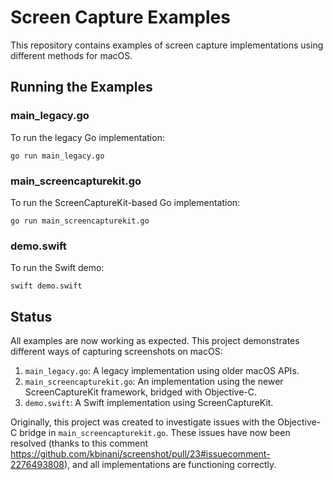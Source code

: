 # Screen Capture Examples

This repository contains examples of screen capture implementations using different methods for macOS.

## Running the Examples

### main_legacy.go

To run the legacy Go implementation:

```
go run main_legacy.go
```

### main_screencapturekit.go

To run the ScreenCaptureKit-based Go implementation:

```
go run main_screencapturekit.go
```

### demo.swift

To run the Swift demo:

```
swift demo.swift
```

## Status

All examples are now working as expected. This project demonstrates different ways of capturing screenshots on macOS:

1. `main_legacy.go`: A legacy implementation using older macOS APIs.
2. `main_screencapturekit.go`: An implementation using the newer ScreenCaptureKit framework, bridged with Objective-C.
3. `demo.swift`: A Swift implementation using ScreenCaptureKit.

Originally, this project was created to investigate issues with the Objective-C bridge in `main_screencapturekit.go`. These issues have now been resolved (thanks to this comment https://github.com/kbinani/screenshot/pull/23#issuecomment-2276493808), and all implementations are functioning correctly.
